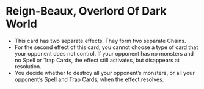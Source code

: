 # Reign-Beaux, Overlord Of Dark World

*   This card has two separate effects. They form two separate Chains.
*   For the second effect of this card, you cannot choose a type of card that your opponent does not control. If your opponent has no monsters and no Spell or Trap Cards, the effect still activates, but disappears at resolution.
*   You decide whether to destroy all your opponent’s monsters, or all your opponent’s Spell and Trap Cards, when the effect resolves.
